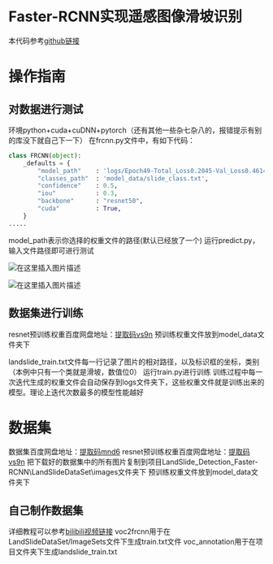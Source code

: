 # Faster-RCNN实现遥感图像滑坡识别
本代码参考[github链接](https://github.com/bubbliiiing/faster-rcnn-pytorch)

# 操作指南
##  对数据进行测试
环境python+cuda+cuDNN+pytorch（还有其他一些杂七杂八的，报错提示有别的库没下就自己下一下）
在frcnn.py文件中，有如下代码：

```python
class FRCNN(object):
    _defaults = {
        "model_path"    : 'logs/Epoch49-Total_Loss0.2045-Val_Loss0.4614.pth',
        "classes_path"  : 'model_data/slide_class.txt',
        "confidence"    : 0.5,
        "iou"           : 0.3,
        "backbone"      : "resnet50",
        "cuda"          : True,
    }
.....
```
model_path表示你选择的权重文件的路径(默认已经放了一个)
运行predict.py，输入文件路径即可进行测试

![在这里插入图片描述](https://img-blog.csdnimg.cn/20201219194438964.jpg?x-oss-process=image/watermark,type_ZmFuZ3poZW5naGVpdGk,shadow_10,text_aHR0cHM6Ly9ibG9nLmNzZG4ubmV0L3dlaXhpbl80NDE4MDIzNg==,size_16,color_FFFFFF,t_70#pic_center)

![在这里插入图片描述](https://img-blog.csdnimg.cn/20201219194508663.jpg?x-oss-process=image/watermark,type_ZmFuZ3poZW5naGVpdGk,shadow_10,text_aHR0cHM6Ly9ibG9nLmNzZG4ubmV0L3dlaXhpbl80NDE4MDIzNg==,size_16,color_FFFFFF,t_70#pic_center)
## 数据集进行训练
resnet预训练权重百度网盘地址：[提取码vs9n](https://pan.baidu.com/s/1HGCku2t-zoroH30JsKWPJA)
预训练权重文件放到model_data文件夹下

landslide_train.txt文件每一行记录了图片的相对路径，以及标识框的坐标，类别（本例中只有一个类就是滑坡，数值位0）
运行train.py进行训练
训练过程中每一次迭代生成的权重文件会自动保存到logs文件夹下，这些权重文件就是训练出来的模型。理论上迭代次数最多的模型性能越好

# 数据集
数据集百度网盘地址：[提取码mnd6](https://pan.baidu.com/s/1950sOcFfDFU6UWz-Dsm_7Q)
resnet预训练权重百度网盘地址：[提取码vs9n](https://pan.baidu.com/s/1HGCku2t-zoroH30JsKWPJA)
把下载好的数据集中的所有图片复制到项目LandSlide_Detection_Faster-RCNN\LandSlideDataSet\images文件夹下
预训练权重文件放到model_data文件夹下

## 自己制作数据集
详细教程可以参考[bilibili视频链接](https://www.bilibili.com/video/BV1BK41157Vs?p=14)
voc2frcnn用于在LandSlideDataSet/ImageSets文件下生成train.txt文件
voc_annotation用于在项目文件夹下生成landslide_train.txt
